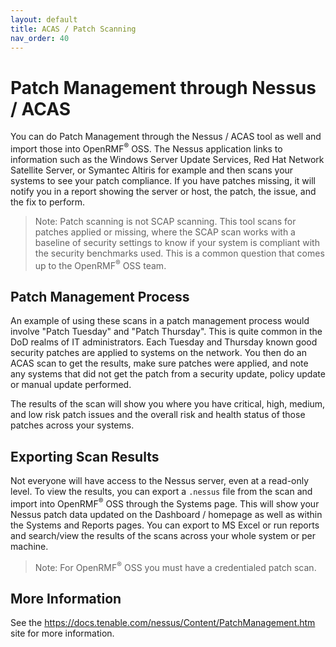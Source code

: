 ```yaml
---
layout: default
title: ACAS / Patch Scanning
nav_order: 40
---
```


# Patch Management through Nessus / ACAS

You can do Patch Management through the Nessus / ACAS tool as well and import those into OpenRMF<sup>&reg;</sup> OSS. The Nessus application links to information such as the Windows Server Update Services, Red Hat Network Satellite Server, or Symantec Altiris for example and then scans your systems to see your patch compliance. If you have patches missing, it will notify you in a report showing the server or host, the patch, the issue, and the fix to perform. 

> Note: Patch scanning is not SCAP scanning. This tool scans for patches applied or missing, where the SCAP scan works with a baseline of security settings to know if your system is compliant with the security benchmarks used. This is a common question that comes up to the OpenRMF<sup>&reg;</sup> OSS team. 

## Patch Management Process
An example of using these scans in a patch management process would involve "Patch Tuesday" and "Patch Thursday". This is quite common in the DoD realms of IT administrators. Each Tuesday and Thursday known good security patches are applied to systems on the network. You then do an ACAS scan to get the results, make sure patches were applied, and note any systems that did not get the patch from a security update, policy update or manual update performed. 

The results of the scan will show you where you have critical, high, medium, and low risk patch issues and the overall risk and health status of those patches across your systems.

## Exporting Scan Results
Not everyone will have access to the Nessus server, even at a read-only level.  To view the results, you can export a `.nessus` file from the scan and import into OpenRMF<sup>&reg;</sup> OSS through the Systems page. This will show your Nessus patch data updated on the Dashboard / homepage as well as within the Systems and Reports pages. You can export to MS Excel or run reports and search/view the results of the scans across your whole system or per machine.

> Note: For OpenRMF<sup>&reg;</sup> OSS you must have a credentialed patch scan.

## More Information
See the <a href="https://docs.tenable.com/nessus/Content/PatchManagement.htm">https://docs.tenable.com/nessus/Content/PatchManagement.htm</a> site for more information.